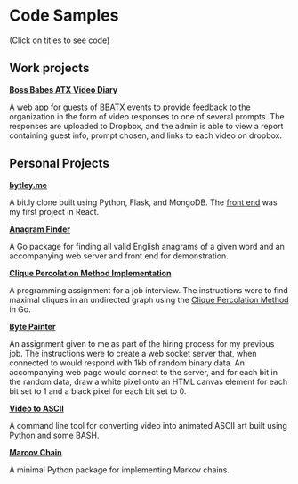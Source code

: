 # Code Samples
(Click on titles to see code)

## Work projects
**[Boss Babes ATX Video Diary](https://github.com/marcushaddon/bbatx-video-client)**

A web app for guests of BBATX events to provide feedback to the organization in the form of video responses to one of several prompts. The responses are uploaded to Dropbox, and the admin is able to view a report containing guest info, prompt chosen, and links to each video on dropbox. 


## Personal Projects
**[bytley.me](https://github.com/marcushaddon/bytely.me-backend)**

A bit.ly clone built using Python, Flask, and MongoDB. The [front end](https://github.com/marcushaddon/bytely.me-frontend) was my first project in React.


**[Anagram Finder](https://github.com/marcushaddon/anagolang)**

A Go package for finding all valid English anagrams of a given word and an accompanying web server and front end for demonstration.


**[Clique Percolation Method Implementation](https://github.com/marcushaddon/go-clique-perc)**

A programming assignment for a job interview. The instructions were to find maximal cliques in an undirected graph using the [Clique Percolation Method](https://en.wikipedia.org/wiki/Clique_percolation_method) in Go.


**[Byte Painter](https://github.com/marcushaddon/byte-painter)**

An assignment given to me as part of the hiring process for my previous job. The instructions were to create a web socket server that, when connected to would respond with 1kb of random binary data. An accompanying web page would connect to the server, and for each bit in the random data, draw a white pixel onto an HTML canvas element for each bit set to 1 and a black pixel for each bit set to 0.


**[Video to ASCII](https://github.com/marcushaddon/ascii-art)**

A command line tool for converting video into animated ASCII art built using Python and some BASH.


**[Marcov Chain](https://github.com/marcushaddon/marcov-chain)**

A minimal Python package for implementing Markov chains.

